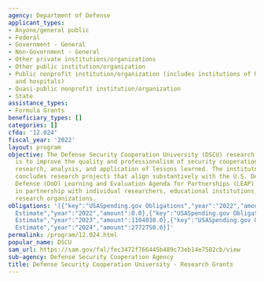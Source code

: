 ```yaml
---
agency: Department of Defense
applicant_types:
- Anyone/general public
- Federal
- Government - General
- Non-Government - General
- Other private institutions/organizations
- Other public institution/organization
- Public nonprofit institution/organization (includes institutions of higher education
  and hospitals)
- Quasi-public nonprofit institution/organization
- State
assistance_types:
- Formula Grants
beneficiary_types: []
categories: []
cfda: '12.024'
fiscal_year: '2022'
layout: program
objective: The Defense Security Cooperation University (DSCU) research institute mission
  is to improve the quality and professionalism of security cooperation through evidence-based
  research, analysis, and application of lessons learned. The institute sponsors and
  concludes research projects that align substantively with the U.S. Department of
  Defense (DoD) Learning and Evaluation Agenda for Partnerships (LEAP) framework (https://open.defense.gov/Portals/23/Documents/Security_Cooperation/International_DoD_Learning_and_Evaluation_Agenda_for_Partnerships_(LEAP)_Framework_for_Public_Release_2022.pdf),
  in partnership with individual researchers, educational institutions, and policy-focused
  research organizations.
obligations: '[{"key":"USASpending.gov Obligations","year":"2022","amount":0.0},{"key":"SAM.gov
  Estimate","year":"2022","amount":0.0},{"key":"USASpending.gov Obligations","year":"2023","amount":0.0},{"key":"SAM.gov
  Estimate","year":"2023","amount":1104030.0},{"key":"USASpending.gov Obligations","year":"2024","amount":0.0},{"key":"SAM.gov
  Estimate","year":"2024","amount":2772750.0}]'
permalink: /program/12.024.html
popular_name: DSCU
sam_url: https://sam.gov/fal/fec3472f766445b489c73eb14e7582cb/view
sub-agency: Defense Security Cooperation Agency
title: Defense Security Cooperation University - Research Grants
---
```

